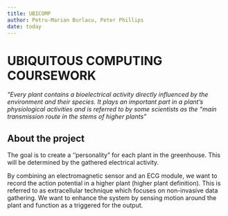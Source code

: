 ```yaml
---
title: UBICOMP
author: Petru-Marian Burlacu, Peter Phillips
date: today
---
```


# UBIQUITOUS COMPUTING COURSEWORK

*"Every plant contains a bioelectrical activity directly influenced by the environment and their species. It plays an important part in a plant’s physiological activities and is referred to by some scientists as the “main transmission route in the stems of higher plants”* 


## About the project
The goal is to create a ‘’personality” for each plant in the greenhouse. This will be determined by the gathered electrical activity.

By combining an electromagnetic sensor and an ECG module, we want to record the action potential in a higher plant (higher plant definition). This is referred to as extracellular technique which focuses on non-invasive data gathering. We want to enhance the system by sensing motion around the plant and function as a triggered for the output.

